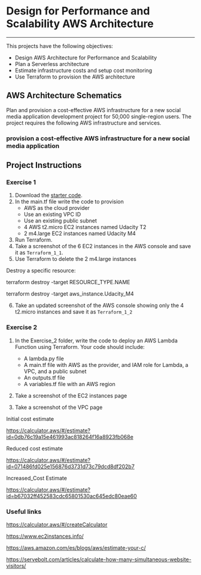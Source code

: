 # Design for Performance and Scalability AWS Architecture

---

This projects have the following objectives:

- Design AWS Architecture for Performance and Scalability 
- Plan a Serverless architecture
- Estimate infrastructure costs and setup cost monitoring
- Use Terraform to provision the AWS architecture


## AWS Architecture Schematics

Plan and provision a cost-effective AWS infrastructure for a new social media application development project for 50,000 single-region users. The project requires the following AWS infrastructure and services. 


### provision a cost-effective AWS infrastructure for a new social media application 


## Project  Instructions

### Exercise 1

1. Download the [starter code](https://github.com/udacity/cand-c2-project).
2. In the main.tf file write the code to provision
   * AWS as the cloud provider
   * Use an existing VPC ID
   * Use an existing public subnet
   * 4 AWS t2.micro EC2 instances named Udacity T2
   * 2 m4.large EC2 instances named Udacity M4
3. Run Terraform. 
4. Take a screenshot of the 6 EC2 instances in the AWS console and save it as `Terraform_1_1`. 
5. Use Terraform to  delete the 2 m4.large instances 


Destroy a specific resource: 

terraform destroy -target RESOURCE_TYPE.NAME

terraform destroy -target aws_instance.Udacity_M4

6. Take an updated screenshot of the AWS console showing only the 4 t2.micro instances and save it as `Terraform_1_2`

### Exercise 2

1. In the  Exercise_2 folder, write the code to deploy an AWS Lambda Function using Terraform. Your code should include:

   * A lambda.py file
   * A main.tf file with AWS as the provider, and IAM role for Lambda, a VPC, and a public subnet
   * An outputs.tf file
   * A variables.tf file with an AWS region
  
2. Take a screenshot of the EC2 instances page
3. Take a screenshot of the VPC page 



Initial cost estimate

https://calculator.aws/#/estimate?id=0db76c19a15e461993ac818264f16a8923fb068e


Reduced cost estimate


https://calculator.aws/#/estimate?id=071486fd025e156876d3731d73c79dcd8df202b7


Increased_Cost Estimate

https://calculator.aws/#/estimate?id=b67032ff452583cdc65801530ac645edc80eae60


### Useful links

https://calculator.aws/#/createCalculator

https://www.ec2instances.info/

https://aws.amazon.com/es/blogs/aws/estimate-your-c/

https://servebolt.com/articles/calculate-how-many-simultaneous-website-visitors/
